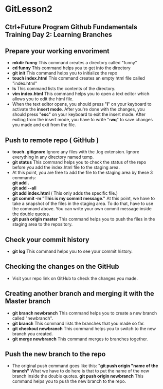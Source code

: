 # GitLesson2
## Ctrl+Future Program Github Fundamentals Training Day 2: Learning Branches
## Prepare your working envoriment
- **mkdir funny** This command creates a directory called "funny"
- **cd funny** This command helps you to get into the directory
- **git init** This command helps you to initialize the repo
- **touch index.html** This command creates an empty html file called "index.html"
- **ls** This command lists the contents of the directory.
- **vim index.html** This command helps you to open a text editor which allows you to edit the html file.
- When the text editor opens, you should press "**i**" on your keyboard to activate the **insert mode**. After you're done with the changes, you should press "**esc**" on your keyboard to exit the insert mode. After exiting from the insert mode, you have to write "**:wq**" to save changes you made and exit from the file.  
## Push to remote repo ( GitHub )  
- **touch .gitignore** Ignore any files with the .log extension. Ignore everything in any directory named temp.
- **git status** This command helps you to check the status of the repo before you add the index.html file to the staging area.
- At this point, you are free to add the file to the staging area by these 3 commands:  
  **git add .**  
  **git add --all**  
  **git add index.html**  ( This only adds the specific file.)
- **git commit -m "This is my commit message."** At this point, we have to take a snapshot of the files in the staging area. To do that, have to use the command above. You can write your own commit message inside the double quotes.
- **git push origin master** This command helps you to push the files in the staging area to the repository.
## Check your commit history  
- **git log** This command helps you to see your commit history.  
## Checking the changes on the GitHub  
- Visit your repo link on GitHub to check the changes you made.
## Creating another branch and merging it with the Master branch  
- **git branch newbranch** This command helps you to create a new branch called "newbranch".
- **git branch** This command lists the branches that you made so far.
- **git checkout newbranch** This command helps you to switch to the new branch you created.
- **git merge newbranch** This command merges to branches together.
## Push the new branch to the repo  
- The original push command goes like this: "**git push origin "name of the branch"**
  What we have to do here is that to put the name of the new branch inside the double quotes.
  **git push origin newbranch** This command helps you to push the new branch to the repo.
